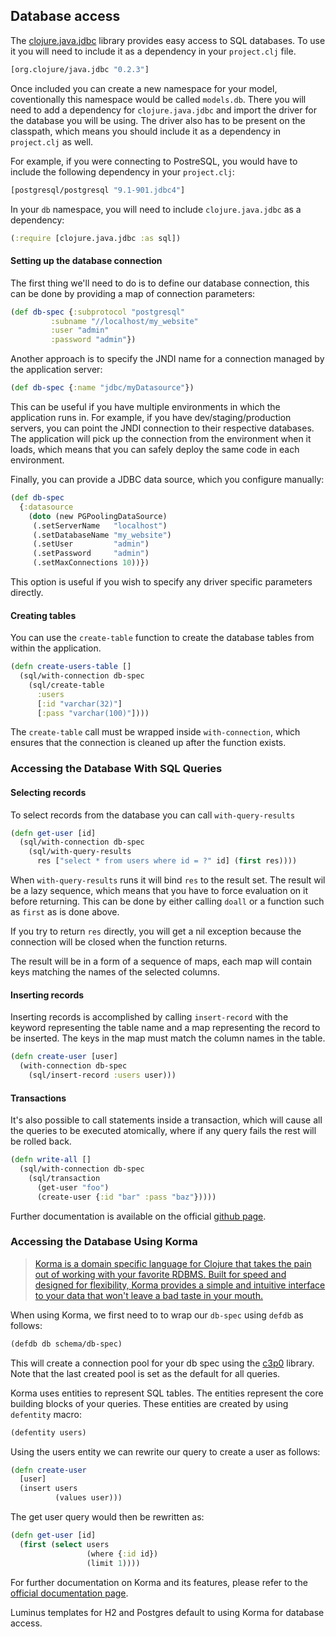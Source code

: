 ## Database access

The [clojure.java.jdbc](https://github.com/clojure/java.jdbc) library provides easy access to SQL databases.
To use it you will need to include it as a dependency in your `project.clj` file.

```clojure
[org.clojure/java.jdbc "0.2.3"]
```

Once included you can create a new namespace for your model, coventionally this namespace would be called `models.db`.
There you will need to add a dependency for `clojure.java.jdbc` and import the driver for the database you will be using.
The driver also has to be present on the classpath, which means you should include it as a dependency in `project.clj` as well.

For example, if you were connecting to PostreSQL, you would have to include the following dependency in your `project.clj`:

```clojure
[postgresql/postgresql "9.1-901.jdbc4"]
```

In your `db` namespace, you will need to include `clojure.java.jdbc` as a dependency:

```clojure
(:require [clojure.java.jdbc :as sql])
```

#### Setting up the database connection

The first thing we'll need to do is to define our database connection, this can be done by providing a map of connection parameters:

```clojure
(def db-spec {:subprotocol "postgresql"
         :subname "//localhost/my_website"
         :user "admin"
         :password "admin"})
```

Another approach is to specify the JNDI name for a connection managed by the application server:

```clojure
(def db-spec {:name "jdbc/myDatasource"})
```

This can be useful if you have multiple environments in which the application runs in. For example,
if you have dev/staging/production servers, you can point the JNDI connection to their respective databases.
The application will pick up the connection from the environment when it loads, which means that you can
safely deploy the same code in each environment.

Finally, you can provide a JDBC data source, which you configure manually:

```clojure
(def db-spec
  {:datasource
    (doto (new PGPoolingDataSource)
     (.setServerName   "localhost")
     (.setDatabaseName "my_website")
     (.setUser         "admin")
     (.setPassword     "admin")
     (.setMaxConnections 10))})
```

This option is useful if you wish to specify any driver specific parameters directly.


#### Creating tables

You can use the `create-table` function to create the database tables from within the application.

```clojure
(defn create-users-table []
  (sql/with-connection db-spec
    (sql/create-table
      :users
      [:id "varchar(32)"]
      [:pass "varchar(100)"])))
```

The `create-table` call must be wrapped inside `with-connection`, which ensures that the connection
is cleaned up after the function exists.

### Accessing the Database With SQL Queries

#### Selecting records

To select records from the database you can call `with-query-results`

```clojure
(defn get-user [id]
  (sql/with-connection db-spec
    (sql/with-query-results
      res ["select * from users where id = ?" id] (first res))))
```

When `with-query-results` runs it will bind `res` to the result set. The result wil be
a lazy sequence, which means that you have to force evaluation on it before returning.
This can be done by either calling `doall` or a function such as `first` as is done above.

If you try to return `res` directly, you will get a nil exception because the connection
will be closed when the function returns.


The result will be in a form of a sequence of maps, each map will contain keys matching
the names of the selected columns.

#### Inserting records

Inserting records is accomplished by calling `insert-record` with the keyword representing the
table name and a map representing the record to be inserted. The keys in the map must match
the column names in the table.

```clojure
(defn create-user [user]
  (with-connection db-spec
    (sql/insert-record :users user)))
```

#### Transactions

It's also possible to call statements inside a transaction, which will cause all the queries
to be executed atomically, where if any query fails the rest will be rolled back.

```clojure
(defn write-all []
  (sql/with-connection db-spec
    (sql/transaction
      (get-user "foo")
      (create-user {:id "bar" :pass "baz"}))))
```

Further documentation is available on the official [github page](https://github.com/clojure/java.jdbc/tree/master/doc/clojure/java/jdbc).

### Accessing the Database Using Korma

>[Korma is a domain specific language for Clojure that takes the pain out of working with your favorite RDBMS. Built for speed and designed for flexibility, Korma provides a simple and intuitive interface to your data that won't leave a bad taste in your mouth.](http://sqlkorma.com/) 

When using Korma, we first need to to wrap our `db-spec` using `defdb` as follows:

```clojure
(defdb db schema/db-spec)
```

This will create a connection pool for your db spec using the [c3p0](http://sourceforge.net/projects/c3p0/) library.
Note that the last created pool is set as the default for all queries.

Korma uses entities to represent SQL tables. The entities represent the core building blocks of your queries.
These entities are created by using `defentity` macro:

```clojure
(defentity users)
```

Using the users entity we can rewrite our query to create a user as follows:

```clojure
(defn create-user
  [user]
  (insert users
          (values user)))
``` 

The get user query would then be rewritten as:

```clojure
(defn get-user [id]
  (first (select users
                 (where {:id id})
                 (limit 1))))
```

For further documentation on Korma and its features, please refer to the [official documentation page](http://sqlkorma.com/docs). 

Luminus templates for H2 and Postgres default to using Korma for database access.